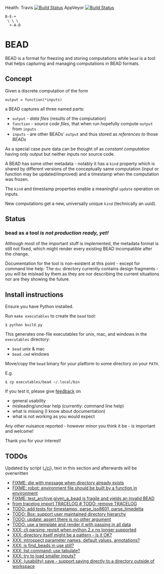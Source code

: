 Health:
Travis [![Build Status](https://travis-ci.org/e3krisztian/bead.svg?branch=master)](https://travis-ci.org/e3krisztian/bead)
AppVeyor [![Build Status](https://ci.appveyor.com/api/projects/status/github/e3krisztian/bead?branch=master&svg=true)](https://ci.appveyor.com/project/e3krisztian/bead)

    B-E-+
     \ \ \
      +-A-D

# BEAD


BEAD is a format for freezing and storing computations while `bead` is a tool that helps
capturing and managing computations in BEAD formats.


## Concept

Given a discrete computation of the form

    output = function(*inputs)

a BEAD captures all three named parts:

- `output` - *data files* (results of the computation)
- `function` - *source code files*, that when run hopefully compute `output` from `inputs`
- `inputs` - are other BEADs' `output` and thus stored as *references to* those *BEADs*

As a special case pure data can be thought of as *constant computation*
having only output but neither inputs nor source code.

A BEAD has some other metadata - notably it has a `kind` property which is shared by
different versions of the conceptually same computation (input or function may be updated/improved)
and a timestamp when the computation was frozen.

The `kind` and timestamp properties enable a meaningful `update` operation on inputs.

New computations get a new, universally unique `kind` (technically an uuid).


## Status

### bead as a tool *is not production ready, yet!*

Although most of the important stuff is implemented, the metadata format is still not fixed,
which might render every existing BEAD incompatible after the change.

Documentation for the tool is non-existent at this point - except for command line help.
The `doc` directory currently contains design fragments - you will be mislead by them as they
are nor describing the current situations nor are they showing the future.


## Install instructions

Ensure you have Python installed.

Run `make executables` to create the `bead` tool:

```
$ python build.py
```

This generates one-file executables for unix, mac, and windows in the `executables` directory:
- `bead` unix & mac
- `bead.cmd` windows

Move/copy the `bead` binary for your platform to some directory on your `PATH`.

E.g.

```
$ cp executables/bead ~/.local/bin
```

If you test it, please give [feedback](../../issues) on
- general usability
- misleading/unclear help (currently: command line help)
- what is missing (I know about documentation)
- what is not working as you would expect

Any other nuisance reported - however minor you think it be - is important and welcome!

Thank you for your interest!


## TODOs

Updated by script ([./ci](https://github.com/e3krisztian/bead/blob/master/ci)), text in this section and afterwards will be overwritten

- [FIXME: die with message when directory already exists](https://github.com/e3krisztian/bead/blob/master/bead_cli/workspace.py#L49)
- [FIXME: robot: environment file should be built by a function in environment](https://github.com/e3krisztian/bead/blob/master/bead_cli/test_robot.py#L36)
- [FIXME: test_archive.given_a_bead is fragile and yields an invalid BEAD](https://github.com/e3krisztian/bead/blob/master/bead/test_archive.py#L46)
- [from tracelog import TRACELOG  # TODO: remove TRACELOG](https://github.com/e3krisztian/bead/blob/master/bead/box.py#L10)
- [TODO: add tests for timestamps, parse_iso8601, parse_timedelta](https://github.com/e3krisztian/bead/blob/master/bead/tech/timestamp.py#L232)
- [TODO: Box: support user maintained directory hierarchy](https://github.com/e3krisztian/bead/blob/master/bead/box.py#L143)
- [TODO: update: assert there is no other argument](https://github.com/e3krisztian/bead/blob/master/bead_cli/input.py#L113)
- [TODO: use a template and render it with passing in all data](https://github.com/e3krisztian/bead/blob/master/bead_cli/workspace.py#L229)
- [XXX: cli parsing: revisit when python 2.x no longer supported](https://github.com/e3krisztian/bead/blob/master/bead_cli/cmdparse.py#L86)
- [XXX: directory itself might be a pattern - is it OK?](https://github.com/e3krisztian/bead/blob/master/bead/box.py#L186)
- [XXX: introspect parameter names, default values, annotations?](https://github.com/e3krisztian/bead/blob/master/bead_cli/cmdparse.py#L121)
- [XXX: is find_beads in use still?](https://github.com/e3krisztian/bead/blob/master/bead/box.py#L158)
- [XXX: list command: use tabulate?](https://github.com/e3krisztian/bead/blob/master/bead_cli/box.py#L56)
- [XXX: try to load smaller inputs?](https://github.com/e3krisztian/bead/blob/master/bead_cli/workspace.py#L159)
- [XXX: (usability) save - support saving directly to a directory outside of workspace](https://github.com/e3krisztian/bead/blob/master/bead_cli/workspace.py#L89)

